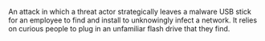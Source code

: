 An attack in which a threat actor strategically leaves a malware USB stick for an employee to find and install to unknowingly infect a network. 
It relies on curious people to plug in an unfamiliar flash drive that they find.